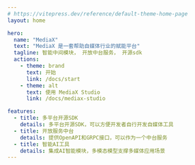 ```yaml
---
# https://vitepress.dev/reference/default-theme-home-page
layout: home

hero:
  name: "MediaX"
  text: "MediaX 是一套帮助自媒体行业的赋能平台"
  tagline: 智能中间模块， 开放中台服务， 开源sdk
  actions:
    - theme: brand
      text: 开始
      link: /docs/start
    - theme: alt
      text: 使用 MediaX Studio
      link: /docs/mediax-studio

features:
  - title: 多平台开源SDK
    details: 多平台开源SDK，可以方便开发者自行开发自媒体工具
  - title: 开放服务中台
    details: 提供OpenAPI和GRPC接口，可以作为一个中台服务
  - title: 智能AI工具
    details: 集成AI智能模块，多模态模型支撑多媒体应用场景
---
```

